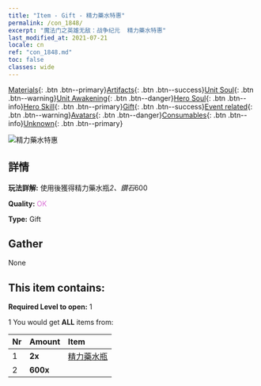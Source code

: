 ```yaml
---
title: "Item - Gift - 精力藥水特惠"
permalink: /con_1848/
excerpt: "魔法门之英雄无敌：战争纪元  精力藥水特惠"
last_modified_at: 2021-07-21
locale: cn
ref: "con_1848.md"
toc: false
classes: wide
---
```

 [Materials](/ItemsCN/){: .btn .btn--primary}[Artifacts](/ItemsCN/Artifacts/){: .btn .btn--success}[Unit Soul](/ItemsCN/UnitSoul/){: .btn .btn--warning}[Unit Awakening](/ItemsCN/UnitAwakening/){: .btn .btn--danger}[Hero Soul](/ItemsCN/HeroSoul/){: .btn .btn--info}[Hero Skill](/ItemsCN/HeroSkill/){: .btn .btn--primary}[Gift](/ItemsCN/Gift/){: .btn .btn--success}[Event related](/ItemsCN/Events/){: .btn .btn--warning}[Avatars](/ItemsCN/Avatars/){: .btn .btn--danger}[Consumables](/ItemsCN/Consumables/){: .btn .btn--info}[Unknown](/ItemsCN/Unknown/){: .btn .btn--primary}

 ![精力藥水特惠](/images/t/i_907470.png)

## 詳情
 **玩法詳解:** 使用後獲得精力藥水瓶*2、鑽石*600

 **Quality:** <span style="color: #DA70D6">OK</span>

 **Type:** Gift

## Gather

  None

## This item contains:

 **Required Level to open:** 1

 1 You would get **ALL** items  from:

  | Nr | Amount |     Item    |
  |:---|:-------|:------------|
  | 1 |  **2x** | [精力藥水瓶](/cn/Items/con_1850/) |  | 
  | 2 |  **600x** | <i class="fas fa-gem"/> |  | 
